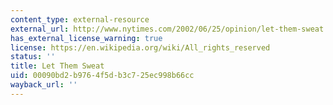 ```yaml
---
content_type: external-resource
external_url: http://www.nytimes.com/2002/06/25/opinion/let-them-sweat.html
has_external_license_warning: true
license: https://en.wikipedia.org/wiki/All_rights_reserved
status: ''
title: Let Them Sweat
uid: 00090bd2-b976-4f5d-b3c7-25ec998b66cc
wayback_url: ''
---
```


